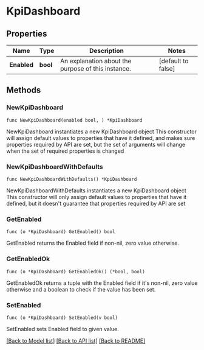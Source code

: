 # KpiDashboard

## Properties

Name | Type | Description | Notes
------------ | ------------- | ------------- | -------------
**Enabled** | **bool** | An explanation about the purpose of this instance. | [default to false]

## Methods

### NewKpiDashboard

`func NewKpiDashboard(enabled bool, ) *KpiDashboard`

NewKpiDashboard instantiates a new KpiDashboard object
This constructor will assign default values to properties that have it defined,
and makes sure properties required by API are set, but the set of arguments
will change when the set of required properties is changed

### NewKpiDashboardWithDefaults

`func NewKpiDashboardWithDefaults() *KpiDashboard`

NewKpiDashboardWithDefaults instantiates a new KpiDashboard object
This constructor will only assign default values to properties that have it defined,
but it doesn't guarantee that properties required by API are set

### GetEnabled

`func (o *KpiDashboard) GetEnabled() bool`

GetEnabled returns the Enabled field if non-nil, zero value otherwise.

### GetEnabledOk

`func (o *KpiDashboard) GetEnabledOk() (*bool, bool)`

GetEnabledOk returns a tuple with the Enabled field if it's non-nil, zero value otherwise
and a boolean to check if the value has been set.

### SetEnabled

`func (o *KpiDashboard) SetEnabled(v bool)`

SetEnabled sets Enabled field to given value.



[[Back to Model list]](../README.md#documentation-for-models) [[Back to API list]](../README.md#documentation-for-api-endpoints) [[Back to README]](../README.md)


